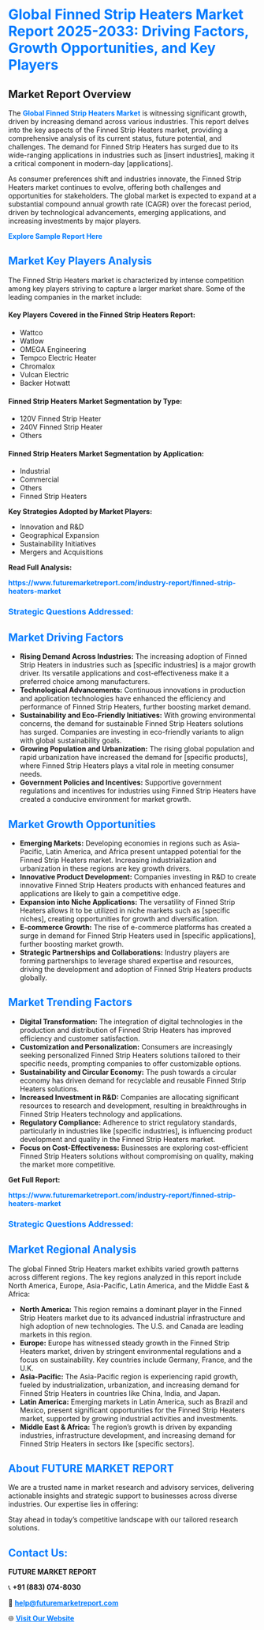 <h1 style="color: #007BFF;">Global Finned Strip Heaters Market Report 2025-2033: Driving Factors, Growth Opportunities, and Key Players</h1>

<section id="overview">
<h2>Market Report Overview</h2>
<p>The <a href="https://www.futuremarketreport.com/industry-report/finned-strip-heaters-market" style="color: #007BFF; text-decoration: none;"><strong>Global Finned Strip Heaters Market</strong></a> is witnessing significant growth, driven by increasing demand across various industries. This report delves into the key aspects of the Finned Strip Heaters market, providing a comprehensive analysis of its current status, future potential, and challenges. The demand for Finned Strip Heaters has surged due to its wide-ranging applications in industries such as [insert industries], making it a critical component in modern-day [applications].</p>
<p>As consumer preferences shift and industries innovate, the Finned Strip Heaters market continues to evolve, offering both challenges and opportunities for stakeholders. The global market is expected to expand at a substantial compound annual growth rate (CAGR) over the forecast period, driven by technological advancements, emerging applications, and increasing investments by major players.</p>
</section>

<section id="overview">
<p><a href="https://www.futuremarketreport.com/request-sample/reportId=127793" style="color: #007BFF; text-decoration: none;"><strong>Explore Sample Report Here</strong></a></p>
</section>

<section id="key-players">
<h2 style="color: #007BFF;">Market Key Players Analysis</h2>
<p>The Finned Strip Heaters market is characterized by intense competition among key players striving to capture a larger market share. Some of the leading companies in the market include:</p>
<h4>Key Players Covered in the Finned Strip Heaters Report:</h4>
<ul><li>Wattco</li><li>Watlow</li><li>OMEGA Engineering</li><li>Tempco Electric Heater</li><li>Chromalox</li><li>Vulcan Electric</li><li>Backer Hotwatt</li></ul>
<h4>Finned Strip Heaters Market Segmentation by Type:</h4>
<ul><li>120V Finned Strip Heater</li><li>240V Finned Strip Heater</li><li>Others</li></ul>

<h4>Finned Strip Heaters Market Segmentation by Application:</h4>
<ul><li>Industrial</li><li>Commercial</li><li>Others</li><li>Finned Strip Heaters</li></ul>
<p><strong>Key Strategies Adopted by Market Players:</strong></p>
<ul>
<li>Innovation and R&D</li>
<li>Geographical Expansion</li>
<li>Sustainability Initiatives</li>
<li>Mergers and Acquisitions</li>
</ul>
</section>

<section>
<p><strong>Read Full Analysis: </strong></p><a href="https://www.futuremarketreport.com/industry-report/finned-strip-heaters-market" style="color: #007BFF; text-decoration: none;"><strong>https://www.futuremarketreport.com/industry-report/finned-strip-heaters-market</strong></a>
<h3 style="color: #007BFF;">Strategic Questions Addressed:</h3>
</section>

<section id="driving-factors">
<h2 style="color: #007BFF;">Market Driving Factors</h2>
<ul>
<li><strong>Rising Demand Across Industries:</strong> The increasing adoption of Finned Strip Heaters in industries such as [specific industries] is a major growth driver. Its versatile applications and cost-effectiveness make it a preferred choice among manufacturers.</li>
<li><strong>Technological Advancements:</strong> Continuous innovations in production and application technologies have enhanced the efficiency and performance of Finned Strip Heaters, further boosting market demand.</li>
<li><strong>Sustainability and Eco-Friendly Initiatives:</strong> With growing environmental concerns, the demand for sustainable Finned Strip Heaters solutions has surged. Companies are investing in eco-friendly variants to align with global sustainability goals.</li>
<li><strong>Growing Population and Urbanization:</strong> The rising global population and rapid urbanization have increased the demand for [specific products], where Finned Strip Heaters plays a vital role in meeting consumer needs.</li>
<li><strong>Government Policies and Incentives:</strong> Supportive government regulations and incentives for industries using Finned Strip Heaters have created a conducive environment for market growth.</li>
</ul>
</section>

<section id="growth-opportunities">
<h2 style="color: #007BFF;">Market Growth Opportunities</h2>
<ul>
<li><strong>Emerging Markets:</strong> Developing economies in regions such as Asia-Pacific, Latin America, and Africa present untapped potential for the Finned Strip Heaters market. Increasing industrialization and urbanization in these regions are key growth drivers.</li>
<li><strong>Innovative Product Development:</strong> Companies investing in R&D to create innovative Finned Strip Heaters products with enhanced features and applications are likely to gain a competitive edge.</li>
<li><strong>Expansion into Niche Applications:</strong> The versatility of Finned Strip Heaters allows it to be utilized in niche markets such as [specific niches], creating opportunities for growth and diversification.</li>
<li><strong>E-commerce Growth:</strong> The rise of e-commerce platforms has created a surge in demand for Finned Strip Heaters used in [specific applications], further boosting market growth.</li>
<li><strong>Strategic Partnerships and Collaborations:</strong> Industry players are forming partnerships to leverage shared expertise and resources, driving the development and adoption of Finned Strip Heaters products globally.</li>
</ul>
</section>

<section id="trending-factors">
<h2 style="color: #007BFF;">Market Trending Factors</h2>
<ul>
<li><strong>Digital Transformation:</strong> The integration of digital technologies in the production and distribution of Finned Strip Heaters has improved efficiency and customer satisfaction.</li>
<li><strong>Customization and Personalization:</strong> Consumers are increasingly seeking personalized Finned Strip Heaters solutions tailored to their specific needs, prompting companies to offer customizable options.</li>
<li><strong>Sustainability and Circular Economy:</strong> The push towards a circular economy has driven demand for recyclable and reusable Finned Strip Heaters solutions.</li>
<li><strong>Increased Investment in R&D:</strong> Companies are allocating significant resources to research and development, resulting in breakthroughs in Finned Strip Heaters technology and applications.</li>
<li><strong>Regulatory Compliance:</strong> Adherence to strict regulatory standards, particularly in industries like [specific industries], is influencing product development and quality in the Finned Strip Heaters market.</li>
<li><strong>Focus on Cost-Effectiveness:</strong> Businesses are exploring cost-efficient Finned Strip Heaters solutions without compromising on quality, making the market more competitive.</li>
</ul>
</section>

<section>
<p><strong>Get Full Report: </strong></p><a href="https://www.futuremarketreport.com/industry-report/finned-strip-heaters-market" style="color: #007BFF; text-decoration: none;"><strong>https://www.futuremarketreport.com/industry-report/finned-strip-heaters-market</strong></a>
<h3 style="color: #007BFF;">Strategic Questions Addressed:</h3>
</section>


<section id="regional-analysis">
<h2 style="color: #007BFF;">Market Regional Analysis</h2>
<p>The global Finned Strip Heaters market exhibits varied growth patterns across different regions. The key regions analyzed in this report include North America, Europe, Asia-Pacific, Latin America, and the Middle East & Africa:</p>
<ul>
<li><strong>North America:</strong> This region remains a dominant player in the Finned Strip Heaters market due to its advanced industrial infrastructure and high adoption of new technologies. The U.S. and Canada are leading markets in this region.</li>
<li><strong>Europe:</strong> Europe has witnessed steady growth in the Finned Strip Heaters market, driven by stringent environmental regulations and a focus on sustainability. Key countries include Germany, France, and the U.K.</li>
<li><strong>Asia-Pacific:</strong> The Asia-Pacific region is experiencing rapid growth, fueled by industrialization, urbanization, and increasing demand for Finned Strip Heaters in countries like China, India, and Japan.</li>
<li><strong>Latin America:</strong> Emerging markets in Latin America, such as Brazil and Mexico, present significant opportunities for the Finned Strip Heaters market, supported by growing industrial activities and investments.</li>
<li><strong>Middle East & Africa:</strong> The region’s growth is driven by expanding industries, infrastructure development, and increasing demand for Finned Strip Heaters in sectors like [specific sectors].</li>
</ul>
</section>

<footer>
<h2 style="color: #007BFF;">About FUTURE MARKET REPORT</h2>
<p>We are a trusted name in market research and advisory services, delivering actionable insights and strategic support to businesses across diverse industries. Our expertise lies in offering:</p>

<p>Stay ahead in today’s competitive landscape with our tailored research solutions.</p>

<h2 style="color: #007BFF;">Contact Us:</h2>
<p><strong>FUTURE MARKET REPORT</strong></p>
<p>📞 <strong>+91 (883) 074-8030</strong></p>
<p>📧 <strong><a href="mailto:help@futuremarketreport.com" style="color: #007BFF;">help@futuremarketreport.com</a></strong></p>
<p>🌐 <strong><a href="https://www.futuremarketreport.com/" style="color: #007BFF;">Visit Our Website</a></strong></p>
</footer>